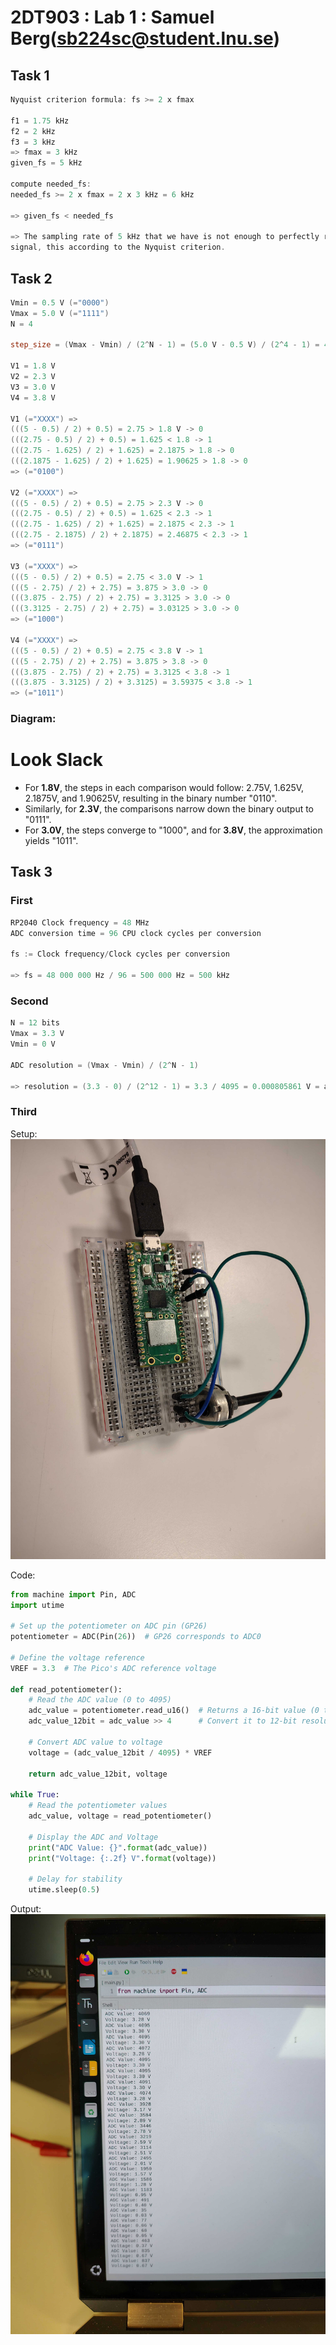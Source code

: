 # 2DT903 : Lab 1 : Samuel Berg(sb224sc@student.lnu.se)

## Task 1

```powershell
Nyquist criterion formula: fs >= 2 x fmax

f1 = 1.75 kHz
f2 = 2 kHz
f3 = 3 kHz
=> fmax = 3 kHz
given_fs = 5 kHz

compute needed_fs:
needed_fs >= 2 x fmax = 2 x 3 kHz = 6 kHz

=> given_fs < needed_fs

=> The sampling rate of 5 kHz that we have is not enough to perfectly reconstruct to original
signal, this according to the Nyquist criterion.
```

## Task 2

```powershell
Vmin = 0.5 V (="0000")
Vmax = 5.0 V (="1111")
N = 4

step_size = (Vmax - Vmin) / (2^N - 1) = (5.0 V - 0.5 V) / (2^4 - 1) = 4.5 V / 15 = 0.3 

V1 = 1.8 V
V2 = 2.3 V
V3 = 3.0 V
V4 = 3.8 V

V1 (="XXXX") => 
(((5 - 0.5) / 2) + 0.5) = 2.75 > 1.8 V -> 0
(((2.75 - 0.5) / 2) + 0.5) = 1.625 < 1.8 -> 1
(((2.75 - 1.625) / 2) + 1.625) = 2.1875 > 1.8 -> 0
(((2.1875 - 1.625) / 2) + 1.625) = 1.90625 > 1.8 -> 0
=> (="0100")

V2 (="XXXX") => 
(((5 - 0.5) / 2) + 0.5) = 2.75 > 2.3 V -> 0
(((2.75 - 0.5) / 2) + 0.5) = 1.625 < 2.3 -> 1
(((2.75 - 1.625) / 2) + 1.625) = 2.1875 < 2.3 -> 1
(((2.75 - 2.1875) / 2) + 2.1875) = 2.46875 < 2.3 -> 1
=> (="0111")

V3 (="XXXX") => 
(((5 - 0.5) / 2) + 0.5) = 2.75 < 3.0 V -> 1
(((5 - 2.75) / 2) + 2.75) = 3.875 > 3.0 -> 0
(((3.875 - 2.75) / 2) + 2.75) = 3.3125 > 3.0 -> 0
(((3.3125 - 2.75) / 2) + 2.75) = 3.03125 > 3.0 -> 0
=> (="1000")

V4 (="XXXX") => 
(((5 - 0.5) / 2) + 0.5) = 2.75 < 3.8 V -> 1
(((5 - 2.75) / 2) + 2.75) = 3.875 > 3.8 -> 0
(((3.875 - 2.75) / 2) + 2.75) = 3.3125 < 3.8 -> 1
(((3.875 - 3.3125) / 2) + 3.3125) = 3.59375 < 3.8 -> 1
=> (="1011")
```

### Diagram:

# Look Slack 

- For **1.8V**, the steps in each comparison would follow: 2.75V, 1.625V, 2.1875V, and 1.90625V, resulting in the binary number "0110".
- Similarly, for **2.3V**, the comparisons narrow down the binary output to "0111".
- For **3.0V**, the steps converge to "1000", and for **3.8V**, the approximation yields "1011".

## Task 3

### First

```powershell
RP2040 Clock frequency = 48 MHz
ADC conversion time = 96 CPU clock cycles per conversion

fs := Clock frequency/Clock cycles per conversion

=> fs = 48 000 000 Hz / 96 = 500 000 Hz = 500 kHz
```

### Second

```powershell
N = 12 bits
Vmax = 3.3 V
Vmin = 0 V

ADC resolution = (Vmax - Vmin) / (2^N - 1)

=> resolution = (3.3 - 0) / (2^12 - 1) = 3.3 / 4095 = 0.000805861 V = approx 0.81 mV
```

### Third

Setup:
![Pico with potensometer](./img/pico.jpg)

Code: 
```python
from machine import Pin, ADC
import utime

# Set up the potentiometer on ADC pin (GP26)
potentiometer = ADC(Pin(26))  # GP26 corresponds to ADC0

# Define the voltage reference
VREF = 3.3  # The Pico's ADC reference voltage

def read_potentiometer():
    # Read the ADC value (0 to 4095)
    adc_value = potentiometer.read_u16()  # Returns a 16-bit value (0 to 65535)
    adc_value_12bit = adc_value >> 4      # Convert it to 12-bit resolution (0 to 4095)
    
    # Convert ADC value to voltage
    voltage = (adc_value_12bit / 4095) * VREF
    
    return adc_value_12bit, voltage

while True:
    # Read the potentiometer values
    adc_value, voltage = read_potentiometer()
    
    # Display the ADC and Voltage
    print("ADC Value: {}".format(adc_value))
    print("Voltage: {:.2f} V".format(voltage))
    
    # Delay for stability
    utime.sleep(0.5)
```

Output:
![Output](./img/output.jpg)
